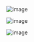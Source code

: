 ![image](https://github.com/yangshiteng/Data-Science-Learning-Path/assets/60442877/b08544b9-1e9a-42fd-b766-221e8cc744ea)

![image](https://github.com/yangshiteng/Data-Science-Learning-Path/assets/60442877/153701e7-b7c9-48a3-a4e2-4df5bf6e33e5)

![image](https://github.com/yangshiteng/Data-Science-Learning-Path/assets/60442877/1fc3a7c7-08d0-4e35-99e7-77d28f2cadb9)
